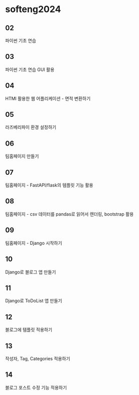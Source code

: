 # softeng2024

## 02
  파이썬 기초 연습

## 03
  파이썬 기초 연습 GUI 활용

## 04
  HTMl 활용한 웹 어플리케이션 - 면적 변환하기

## 05
  라즈베리파이 환경 설정하기

## 06
  팀홈페이지 만들기

## 07
  팀홈페이지 - FastAPI/flask의 템플릿 기능 활용

## 08
  팀홈페이지 - csv 데이터를 pandas로 읽어서 렌더링, bootstrap 활용

## 09
  팀홈페이지 - Django 시작하기

## 10 
  Django로 블로그 앱 만들기

## 11
  Django로 ToDoList 앱 만들기

## 12
  블로그에 템플릿 적용하기

## 13
  작성자, Tag, Categories 적용하기

## 14
  블로그 포스트 수정 기능 적용하기
